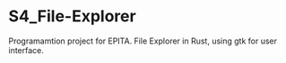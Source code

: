 # S4_File-Explorer
Programamtion project for EPITA.
File Explorer in Rust, using gtk for user interface.
